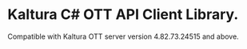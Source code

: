 # Kaltura C# OTT API Client Library.
Compatible with Kaltura OTT server version 4.82.73.24515 and above.
